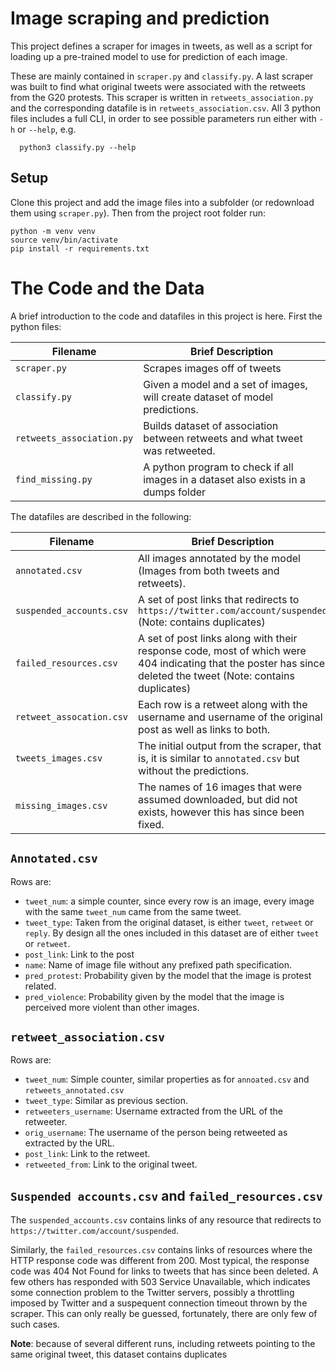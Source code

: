 # Image scraping and prediction
This project defines a scraper for images in tweets, as well as a script for loading up a pre-trained model to use for prediction of each image.

These are mainly contained in `scraper.py` and `classify.py`. A last scraper was built to find what original tweets were associated with the retweets from the G20 protests. This scraper is written in `retweets_association.py` and the corresponding datafile is in `retweets_association.csv`. All 3 python files includes a full CLI, in order to see possible parameters run either with `-h` or `--help`, e.g. 
```
  python3 classify.py --help
```
## Setup

Clone this project and add the image files into a subfolder (or redownload them using `scraper.py`). Then from the project root folder run:
```
python -m venv venv
source venv/bin/activate
pip install -r requirements.txt
```

# The Code and the Data

A brief introduction to the code and datafiles in this project is here. First the python files:

| Filename      | Brief Description     |
|---            |---                    |
| `scraper.py`  | Scrapes images off of tweets |
| `classify.py` | Given a model and a set of images, will create dataset of model predictions. |
| `retweets_association.py` | Builds dataset of association between retweets and what tweet was retweeted. |
| `find_missing.py` | A python program to check if all images in a dataset also exists in a dumps folder |

The datafiles are described in the following: 

| Filename      | Brief Description     |
|---            |---                    |
| `annotated.csv` | All images annotated by the model (Images from both tweets and retweets). |
| `suspended_accounts.csv` | A set of post links that redirects to `https://twitter.com/account/suspended` (Note: contains duplicates) |
| `failed_resources.csv` | A set of post links along with their response code, most of which were 404 indicating that the poster has since deleted the tweet (Note: contains duplicates) |
| `retweet_assocation.csv` | Each row is a retweet along with the username and username of the original post as well as links to both. |
| `tweets_images.csv` | The initial output from the scraper, that is, it is similar to `annotated.csv` but without the predictions. |
| `missing_images.csv` | The names of 16 images that were assumed downloaded, but did not exists, however this has since been fixed. |

## `Annotated.csv`

Rows are:
  - `tweet_num`: a simple counter, since every row is an image, every image with the same `tweet_num` came from the same tweet. 
  - `tweet_type`: Taken from the original dataset, is either `tweet`, `retweet` or `reply`. By design all the ones included in this dataset are of either `tweet` or `retweet`.
  - `post_link`: Link to the post
  - `name`: Name of image file without any prefixed path specification.
  - `pred_protest`: Probability given by the model that the image is protest related.
  - `pred_violence`: Probability given by the model that the image is perceived more violent than other images.

## `retweet_association.csv`

Rows are:
  - `tweet_num`: Simple counter, similar properties as for `annoated.csv` and `retweets_annotated.csv`
  - `tweet_type`: Similar as previous section. 
  - `retweeters_username`: Username extracted from the URL of the retweeter.
  - `orig_username`: The username of the person being retweeted as extracted by the URL.
  - `post_link`: Link to the retweet.
  - `retweeted_from`: Link to the original tweet.

## `Suspended accounts.csv` and `failed_resources.csv`

The `suspended_accounts.csv` contains links of any resource that redirects to `https://twitter.com/account/suspended`.

Similarly, the `failed_resources.csv` contains links of resources where the HTTP response code was different from 200. Most typical, the response code was 404 Not Found for links to tweets that has since been deleted. A few others has responded with 503 Service Unavailable, which indicates some connection problem to the Twitter servers, possibly a throttling imposed by Twitter and a suspequent connection timeout thrown by the scraper. This can only really be guessed, fortunately, there are only few of such cases.

**Note**: because of several different runs, including retweets pointing to the same original tweet, this dataset contains duplicates
